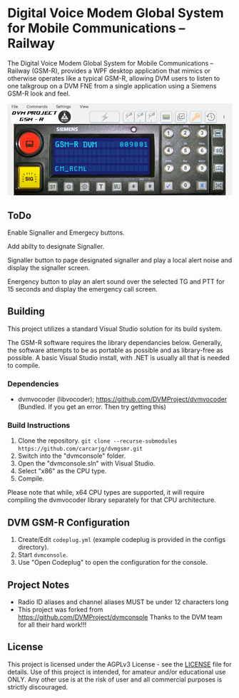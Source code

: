# Digital Voice Modem Global System for Mobile Communications – Railway

The Digital Voice Modem Global System for Mobile Communications – Railway (GSM-R), provides a WPF desktop application that mimics or otherwise operates like a typical GSM-R, allowing
DVM users to listen to one talkgroup on a DVM FNE from a single application using a Siemens GSM-R look and feel.


![image](https://raw.githubusercontent.com/carcarjg/dvmgsm-r/refs/heads/main/repo/ss01.PNG)


## ToDo


Enable Signaller and Emergecy buttons.

Add abilty to designate Signaller.

Signaller button to page designated signaller and play a local alert noise and display the signaller screen.

Energency button to play an alert sound over the selected TG and PTT for 15 seconds and display the emergency call screen.

## Building

This project utilizes a standard Visual Studio solution for its build system.

The GSM-R software requires the library dependancies below. Generally, the software attempts to be as portable as possible and as library-free as possible. A basic Visual Studio install, with .NET is usually all that is needed to compile.

### Dependencies

- dvmvocoder (libvocoder); https://github.com/DVMProject/dvmvocoder (Bundled. If you get an error. Then try getting this)

### Build Instructions

1. Clone the repository. `git clone --recurse-submodules https://github.com/carcarjg/dvmgsmr.git`
2. Switch into the "dvmconsole" folder.
3. Open the "dvmconsole.sln" with Visual Studio.
4. Select "x86" as the CPU type.
5. Compile.

Please note that while, x64 CPU types are supported, it will require compiling the dvmvocoder library separately for that CPU architecture.

## DVM GSM-R Configuration

1. Create/Edit `codeplug.yml` (example codeplug is provided in the configs directory).
2. Start `dvmconsole`.
3. Use "Open Codeplug" to open the configuration for the console.

## Project Notes

- Radio ID aliases and channel aliases MUST be under 12 characters long
- This project was forked from https://github.com/DVMProject/dvmconsole Thanks to the DVM team for all their hard work!!!

## License

This project is licensed under the AGPLv3 License - see the [LICENSE](LICENSE) file for details. Use of this project is intended, for amateur and/or educational use ONLY. Any other use is at the risk of user and all commercial purposes is strictly discouraged.
